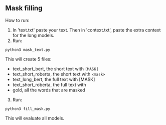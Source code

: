 ## Mask filling
How to run:

1. In 'text.txt' paste your text. Then in 'context.txt', paste the extra context for the long models.
2. Run:
  ```
  python3 mask_text.py
  ```
  This will create 5 files:
  - text_short_bert, the short text with `[MASK]`
  - text_short_roberta, the short text with ``<mask>``
  - text_long_bert, the full text with [MASK]
  - text_short_roberta, the full text with <mask>
  - gold, all the words that are masked
  
3. Run: 
  ```
  python3 fill_mask.py
  ```
  This will evaluate all models.
